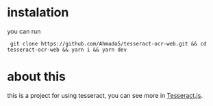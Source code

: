 # instalation
you can run
```
 git clone https://github.com/Ahmada5/tesseract-ocr-web.git && cd tesseract-ocr-web && yarn i && yarn dev
```

# about this
this is a project for using tesseract, you can see more in [Tesseract.js](https://tesseract.projectnaptha.com/).
